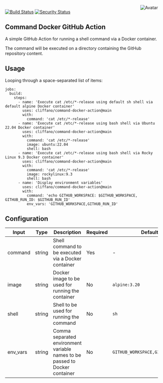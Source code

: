 <img align="right" src="https://raw.github.com/cliffano/command-docker-action/master/avatar.jpg" alt="Avatar"/>

[![Build Status](https://github.com/cliffano/command-docker-action/workflows/CI/badge.svg)](https://github.com/cliffano/command-docker-action/actions?query=workflow%3ACI)
[![Security Status](https://snyk.io/test/github/cliffano/command-docker-action/badge.svg)](https://snyk.io/test/github/cliffano/command-docker-action)
<br/>

Command Docker GitHub Action
----------------------------

A simple GitHub Action for running a shell command via a Docker container.

The command will be executed on a directory containing the GitHub repository content.

Usage
-----

Looping through a space-separated list of items:

    jobs:
      build:
        steps:
          - name: 'Execute cat /etc/*-release using default sh shell via default alpine Docker container'
            uses: cliffano/command-docker-action@main
            with:
              command: 'cat /etc/*-release'
          - name: 'Execute cat /etc/*-release using bash shell via Ubuntu 22.04 Docker container'
            uses: cliffano/command-docker-action@main
            with:
              command: 'cat /etc/*-release'
              image: ubuntu:22.04
              shell: bash
          - name: 'Execute cat /etc/*-release using bash shell via Rocky Linux 9.3 Docker container'
            uses: cliffano/command-docker-action@main
            with:
              command: 'cat /etc/*-release'
              image: rockylinux:9.3
              shell: bash
          - name: 'Display environment variables'
            uses: cliffano/command-docker-action@main
            with:
              command: 'echo GITHUB_WORKSPACE: $GITHUB_WORKSPACE, GITHUB_RUN_ID: $GITHUB_RUN_ID'
              env_vars: 'GITHUB_WORKSPACE,GITHUB_RUN_ID'

Configuration
-------------

| Input | Type | Description | Required | Default | Example |
|-------|------|-------------|----------|---------|---------|
| command | string | Shell command to be executed via a Docker container | Yes | - |  `cat /etc/*-release` |
| image | string | Docker image to be used for running the container | No | `alpine:3.20` | `ubuntu:22.04` |
| shell | string | Shell to be used for running the command | No | `sh` | `sh`, `bash` |
| env_vars | string | Comma separated environment variable names to be passed to Docker container | No | `GITHUB_WORKSPACE,GITHUB_RUN_ID` | `` |
